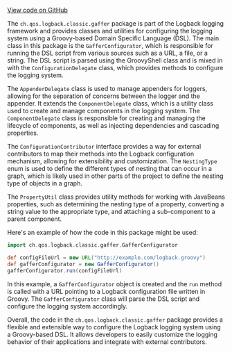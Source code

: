 [View code on GitHub](https://github.com/ergoplatform/ergo/.autodoc/docs/json/target/streams/_global/assemblyOption/_global/streams/assembly/be87565ddd85d035e94efded1d2215a1931d3cae_7c4f3c474fb2c041d8028740440937705ebb473a_da39a3ee5e6b4b0d3255bfef95601890afd80709/ch/qos/logback/classic/gaffer)

The `ch.qos.logback.classic.gaffer` package is part of the Logback logging framework and provides classes and utilities for configuring the logging system using a Groovy-based Domain Specific Language (DSL). The main class in this package is the `GafferConfigurator`, which is responsible for running the DSL script from various sources such as a URL, a file, or a string. The DSL script is parsed using the GroovyShell class and is mixed in with the `ConfigurationDelegate` class, which provides methods to configure the logging system.

The `AppenderDelegate` class is used to manage appenders for loggers, allowing for the separation of concerns between the logger and the appender. It extends the `ComponentDelegate` class, which is a utility class used to create and manage components in the logging system. The `ComponentDelegate` class is responsible for creating and managing the lifecycle of components, as well as injecting dependencies and cascading properties.

The `ConfigurationContributor` interface provides a way for external contributors to map their methods into the Logback configuration mechanism, allowing for extensibility and customization. The `NestingType` enum is used to define the different types of nesting that can occur in a graph, which is likely used in other parts of the project to define the nesting type of objects in a graph.

The `PropertyUtil` class provides utility methods for working with JavaBeans properties, such as determining the nesting type of a property, converting a string value to the appropriate type, and attaching a sub-component to a parent component.

Here's an example of how the code in this package might be used:

```groovy
import ch.qos.logback.classic.gaffer.GafferConfigurator

def configFileUrl = new URL("http://example.com/logback.groovy")
def gafferConfigurator = new GafferConfigurator()
gafferConfigurator.run(configFileUrl)
```

In this example, a `GafferConfigurator` object is created and the `run` method is called with a URL pointing to a Logback configuration file written in Groovy. The `GafferConfigurator` class will parse the DSL script and configure the logging system accordingly.

Overall, the code in the `ch.qos.logback.classic.gaffer` package provides a flexible and extensible way to configure the Logback logging system using a Groovy-based DSL. It allows developers to easily customize the logging behavior of their applications and integrate with external contributors.
